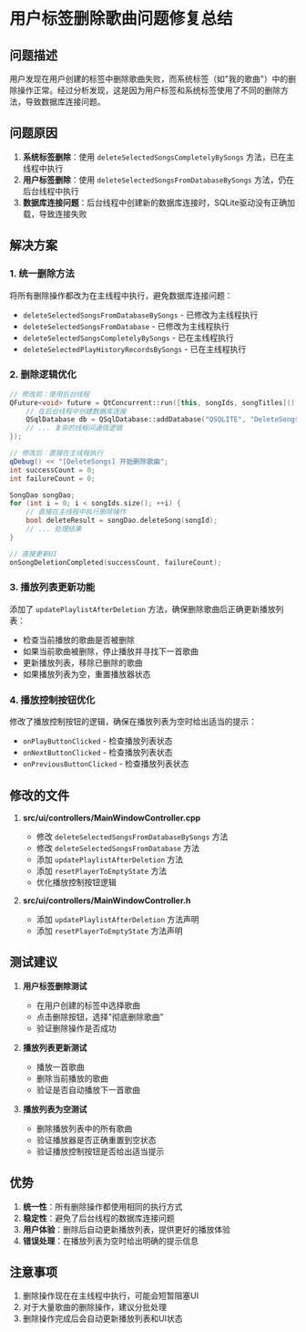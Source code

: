 # 用户标签删除歌曲问题修复总结

## 问题描述

用户发现在用户创建的标签中删除歌曲失败，而系统标签（如"我的歌曲"）中的删除操作正常。经过分析发现，这是因为用户标签和系统标签使用了不同的删除方法，导致数据库连接问题。

## 问题原因

1. **系统标签删除**：使用 `deleteSelectedSongsCompletelyBySongs` 方法，已在主线程中执行
2. **用户标签删除**：使用 `deleteSelectedSongsFromDatabaseBySongs` 方法，仍在后台线程中执行
3. **数据库连接问题**：后台线程中创建新的数据库连接时，SQLite驱动没有正确加载，导致连接失败

## 解决方案

### 1. 统一删除方法

将所有删除操作都改为在主线程中执行，避免数据库连接问题：

- `deleteSelectedSongsFromDatabaseBySongs` - 已修改为主线程执行
- `deleteSelectedSongsFromDatabase` - 已修改为主线程执行
- `deleteSelectedSongsCompletelyBySongs` - 已在主线程执行
- `deleteSelectedPlayHistoryRecordsBySongs` - 已在主线程执行

### 2. 删除逻辑优化

```cpp
// 修改前：使用后台线程
QFuture<void> future = QtConcurrent::run([this, songIds, songTitles]() {
    // 在后台线程中创建数据库连接
    QSqlDatabase db = QSqlDatabase::addDatabase("QSQLITE", "DeleteSongsThread");
    // ... 复杂的线程间通信逻辑
});

// 修改后：直接在主线程执行
qDebug() << "[DeleteSongs] 开始删除歌曲";
int successCount = 0;
int failureCount = 0;

SongDao songDao;
for (int i = 0; i < songIds.size(); ++i) {
    // 直接在主线程中执行删除操作
    bool deleteResult = songDao.deleteSong(songId);
    // ... 处理结果
}

// 直接更新UI
onSongDeletionCompleted(successCount, failureCount);
```

### 3. 播放列表更新功能

添加了 `updatePlaylistAfterDeletion` 方法，确保删除歌曲后正确更新播放列表：

- 检查当前播放的歌曲是否被删除
- 如果当前歌曲被删除，停止播放并寻找下一首歌曲
- 更新播放列表，移除已删除的歌曲
- 如果播放列表为空，重置播放器状态

### 4. 播放控制按钮优化

修改了播放控制按钮的逻辑，确保在播放列表为空时给出适当的提示：

- `onPlayButtonClicked` - 检查播放列表状态
- `onNextButtonClicked` - 检查播放列表状态
- `onPreviousButtonClicked` - 检查播放列表状态

## 修改的文件

1. **src/ui/controllers/MainWindowController.cpp**
   - 修改 `deleteSelectedSongsFromDatabaseBySongs` 方法
   - 修改 `deleteSelectedSongsFromDatabase` 方法
   - 添加 `updatePlaylistAfterDeletion` 方法
   - 添加 `resetPlayerToEmptyState` 方法
   - 优化播放控制按钮逻辑

2. **src/ui/controllers/MainWindowController.h**
   - 添加 `updatePlaylistAfterDeletion` 方法声明
   - 添加 `resetPlayerToEmptyState` 方法声明

## 测试建议

1. **用户标签删除测试**
   - 在用户创建的标签中选择歌曲
   - 点击删除按钮，选择"彻底删除歌曲"
   - 验证删除操作是否成功

2. **播放列表更新测试**
   - 播放一首歌曲
   - 删除当前播放的歌曲
   - 验证是否自动播放下一首歌曲

3. **播放列表为空测试**
   - 删除播放列表中的所有歌曲
   - 验证播放器是否正确重置到空状态
   - 验证播放控制按钮是否给出适当提示

## 优势

1. **统一性**：所有删除操作都使用相同的执行方式
2. **稳定性**：避免了后台线程的数据库连接问题
3. **用户体验**：删除后自动更新播放列表，提供更好的播放体验
4. **错误处理**：在播放列表为空时给出明确的提示信息

## 注意事项

1. 删除操作现在在主线程中执行，可能会短暂阻塞UI
2. 对于大量歌曲的删除操作，建议分批处理
3. 删除操作完成后会自动更新播放列表和UI状态 